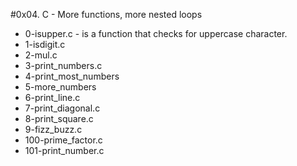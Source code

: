 #0x04. C - More functions, more nested loops  
* 0-isupper.c - is a function that checks for uppercase character.  
* 1-isdigit.c  
* 2-mul.c  
* 3-print_numbers.c  
* 4-print_most_numbers  
* 5-more_numbers  
* 6-print_line.c  
* 7-print_diagonal.c  
* 8-print_square.c  
* 9-fizz_buzz.c  
* 100-prime_factor.c  
* 101-print_number.c  
